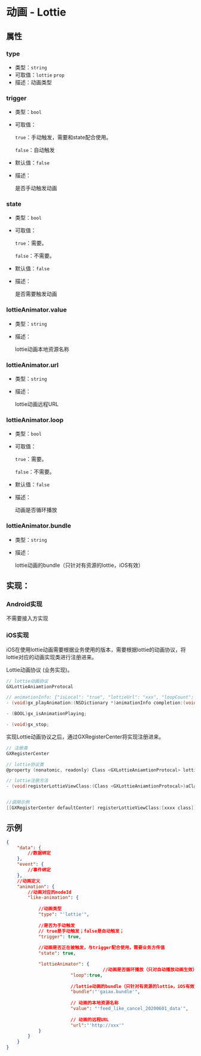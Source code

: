 # 动画 - Lottie

## 属性

### type
- 类型：`string`
- 可取值：`lottie` `prop`
- 描述：动画类型

### trigger
- 类型：`bool`
- 可取值： 
    
    `true`：手动触发，需要和state配合使用。
    
    `false`：自动触发

- 默认值：`false`
- 描述：

    是否手动触发动画


### state
- 类型：`bool`
- 可取值： 
    
    `true`：需要。
    
    `false`：不需要。

- 默认值：`false`
- 描述：

    是否需要触发动画

### lottieAnimator.value
- 类型：`string`
- 描述：

    lottie动画本地资源名称

### lottieAnimator.url
- 类型：`string`
- 描述：

    lottie动画远程URL

### lottieAnimator.loop
- 类型：`bool`
- 可取值： 
    
    `true`：需要。
    
    `false`：不需要。

- 默认值：`false`
- 描述：

    动画是否循环播放

### lottieAnimator.bundle
- 类型：`string`
- 描述：

    lottie动画的bundle（只针对有资源的lottie，iOS有效）


## 实现：

### Android实现

不需要接入方实现

### iOS实现

iOS在使用lottie动画需要根据业务使用的版本，需要根据lottie的动画协议，将lottie对应的动画实现类进行注册进来。

Lottie动画协议 (业务实现)。

```objectivec
// lottie动画协议
GXLottieAniamtionProtocal

// animationInfo: {"isLocal": "true", "lottieUrl": "xxx", "loopCount": "-1"}
- (void)gx_playAnimation:(NSDictionary *)animationInfo completion:(void (^ __nullable)(BOOL finished))completion;

- (BOOL)gx_isAnimationPlaying;

- (void)gx_stop;
```

实现Lottie动画协议之后，通过GXRegisterCenter将实现注册进来。

```objectivec
// 注册类
GXRegisterCenter

// lottie协议类
@property (nonatomic, readonly) Class <GXLottieAniamtionProtocal> lottieViewClass

// lottie注册方法
- (void)registerLottieViewClass:(Class <GXLottieAniamtionProtocal>)aClass;


//调用示例
[[GXRegisterCenter defaultCenter] registerLottieViewClass:[xxxx class]];
```

## 示例
```json
{
    "data": {
        //数据绑定
    },
    "event": {
        //事件绑定
    },
    //动画定义
    "animation": {
        //动画对应的nodeId
        "like-animation": {
            
            //动画类型
            "type": "'lottie'",
            
            //是否为手动触发
            // true是手动触发；false是自动触发；
            "trigger": true,
            
            //动画是否正在被触发，与trigger配合使用，需要业务方传值
            "state": true,

          	"lottieAnimator": {
									//动画是否循环播放（只对自动播放动画生效）
			            "loop":true, 
              
                        //lottie动画的bundle（只针对有资源的lottie，iOS有效）
            			"bundle":"'gaiax.bundle'",
            
            			// 动画的本地资源名称
            			"value": "'feed_like_cancel_20200601_data'",
            
            			// 动画的远程URL
            			"url":"'http://xxx'"
            }
        }
    }
}
```
